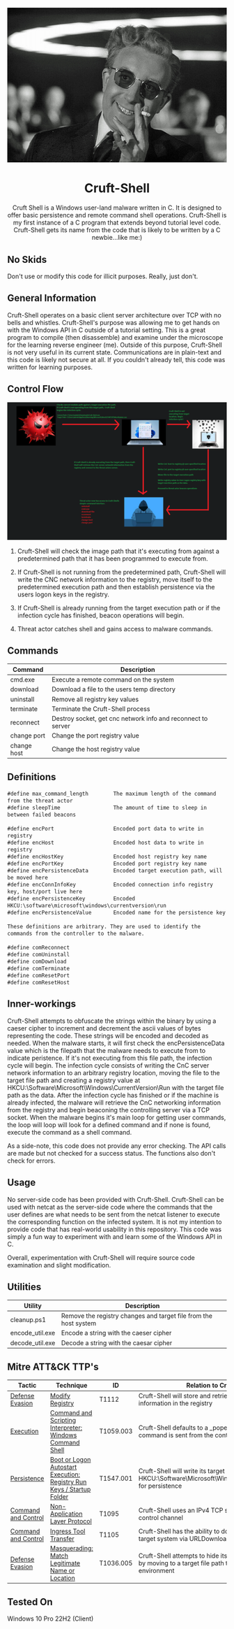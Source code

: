 ![How I Learned To Stop Worrying And Love The Malware](/img/strangelove.jpg)

<h1 align="center">Cruft-Shell</h1>

<p align=center>
Cruft Shell is a Windows user-land malware written in C. It is designed to offer basic persistence and remote command shell operations. Cruft-Shell is my first instance of a C program that extends beyond tutorial level code. Cruft-Shell gets its name from the code that is likely to be written by a C newbie...like me:)
</p>

## No Skids
Don't use or modify this code for illicit purposes. Really, just don't. 

## General Information
Cruft-Shell operates on a basic client server architecture over TCP with no bells and whistles. Cruft-Shell's purpose was allowing me to get hands on with the Windows API in C outside of a tutorial setting. This is a great program to compile (then disassemble) and examine under the microscope for the learning reverse engineer (me). Outside of this purpose, Cruft-Shell is not very useful in its current state. Communications are in plain-text and this code is likely not secure at all. If you couldn't already tell, this code was written for learning purposes. 

## Control Flow
![ControlFlow](/img/control-flow.png)

1. Cruft-Shell will check the image path that it's executing from against a predetermined path that it has been programmed to execute from.

2. If Cruft-Shell is not running from the predetermined path, Cruft-Shell will write the CNC network information to the registry, move itself to the predetermined execution path and then establish persistence via the users logon keys in the registry.

3. If Cruft-Shell is already running from the target execution path or if the infection cycle has finished, beacon operations will begin.

4. Threat actor catches shell and gains access to malware commands.

## Commands

| Command | Description |
|-|-|
| cmd.exe | Execute a remote command on the system |
| download | Download a file to the users temp directory |
| uninstall | Remove all registry key values |
| terminate | Terminate the Cruft-Shell process |
| reconnect | Destroy socket, get cnc network info and reconnect to server |
| change port | Change the port registry value |
| change host | Change the host registry value |

## Definitions
```
#define max_command_length        The maximum length of the command from the threat actor 
#define sleepTime                 The amount of time to sleep in between failed beacons

#define encPort                   Encoded port data to write in registry
#define encHost                   Encoded host data to write in registry
#define encHostKey                Encoded host registry key name
#define encPortKey                Encoded port registry key name
#define encPersistenceData        Encoded target execution path, will be moved here
#define encConnInfoKey            Encoded connection info registry key, host/port live here
#define encPersistenceKey         Encoded HKCU:\software\microsoft\windows\currentversion\run
#define encPersistenceValue       Encoded name for the persistence key

These definitions are arbitrary. They are used to identify the commands from the controller to the malware. 

#define comReconnect        
#define comUninstall        
#define comDownload         
#define comTerminate        
#define comResetPort        
#define comResetHost        
```

## Inner-workings

Cruft-Shell attempts to obfuscate the strings within the binary by using a caeser cipher to increment and decrement the ascii values of bytes representing the code. These strings will be encoded and decoded as needed. When the malware starts, it will first check the encPersistenceData value which is the filepath that the malware needs to execute from to indicate peristence. If it's not executing from this file path, the infection cycle will begin. The infection cycle consists of writing the CnC server network information to an arbitrary registry location, moving the file to the target file path and creating a registry value at HKCU:\Software\Microsoft\Windows\CurrentVersion\Run with the target file path as the data. After the infection cycle has finished or if the machine is already infected, the malware will retrieve the CnC networking information from the registry and begin beaconing the controlling server via a TCP socket. When the malware begins it's main loop for getting user commands, the loop will loop will look for a defined command and if none is found, execute the command as a shell command.

As a side-note, this code does not provide any error checking. The API calls are made but not checked for a success status. The functions also don't check for errors. 

## Usage

No server-side code has been provided with Cruft-Shell. Cruft-Shell can be used with netcat as the server-side code where the commands that the user defines are what needs to be sent from the netcat listener to execute the corresponding function on the infected system. It is not my intention to provide code that has real-world usability in this repository. This code was simply a fun way to experiment with and learn some of the Windows API in C.

Overall, experimentation with Cruft-Shell will require source code examination and slight modification. 

## Utilities

| Utility | Description |
|-|-|
| cleanup.ps1 | Remove the registry changes and target file from the host system |
| encode_util.exe | Encode a string with the caeser cipher |
| decode_util.exe | Decode a string with the caesar cipher |

## Mitre ATT&CK TTP's

| Tactic| Technique | ID | Relation to Cruft-Shell |
|-|-|-|-|
| [Defense Evasion](https://attack.mitre.org/tactics/TA0005/)| [Modify Registry](https://attack.mitre.org/techniques/T1112/) | T1112 | Cruft-Shell will store and retrieve the CnC networking information in the registry |
| [Execution](https://attack.mitre.org/tactics/TA0002) | [Command and Scripting Interpreter: Windows Command Shell](https://attack.mitre.org/techniques/T1059/003/) | T1059.003 | Cruft-Shell defaults to a _popen call if no valid command is sent from the contoller |
| [Persistence](https://attack.mitre.org/tactics/TA0003) | [Boot or Logon Autostart Execution: Registry Run Keys / Startup Folder](https://attack.mitre.org/techniques/T1547/001/) | T1547.001 | Cruft-Shell will write its target execution file path to HKCU:\Software\Microsoft\Windows\CurrentVersion\Run for persistence |
| [Command and Control](https://attack.mitre.org/tactics/TA0011) | [Non-Application Layer Protocol](https://attack.mitre.org/techniques/T1095/) | T1095 | Cruft-Shell uses an IPv4 TCP socket as a command and control channel |
| [Command and Control](https://attack.mitre.org/tactics/TA0011) | [Ingress Tool Transfer](https://attack.mitre.org/techniques/T1105/) | T1105 |Cruft-Shell has the ability to download files on the target system via URLDownloadToFile Win32 API Call |
| [Defense Evasion](https://attack.mitre.org/tactics/TA0005/) | [Masquerading: Match Legitimate Name or Location](https://attack.mitre.org/techniques/T1036/005/) | T1036.005 | Cruft-Shell attempts to hide itself within the file system by moving to a target file path that blends in with the environment |

## Tested On

Windows 10 Pro 22H2 (Client)

